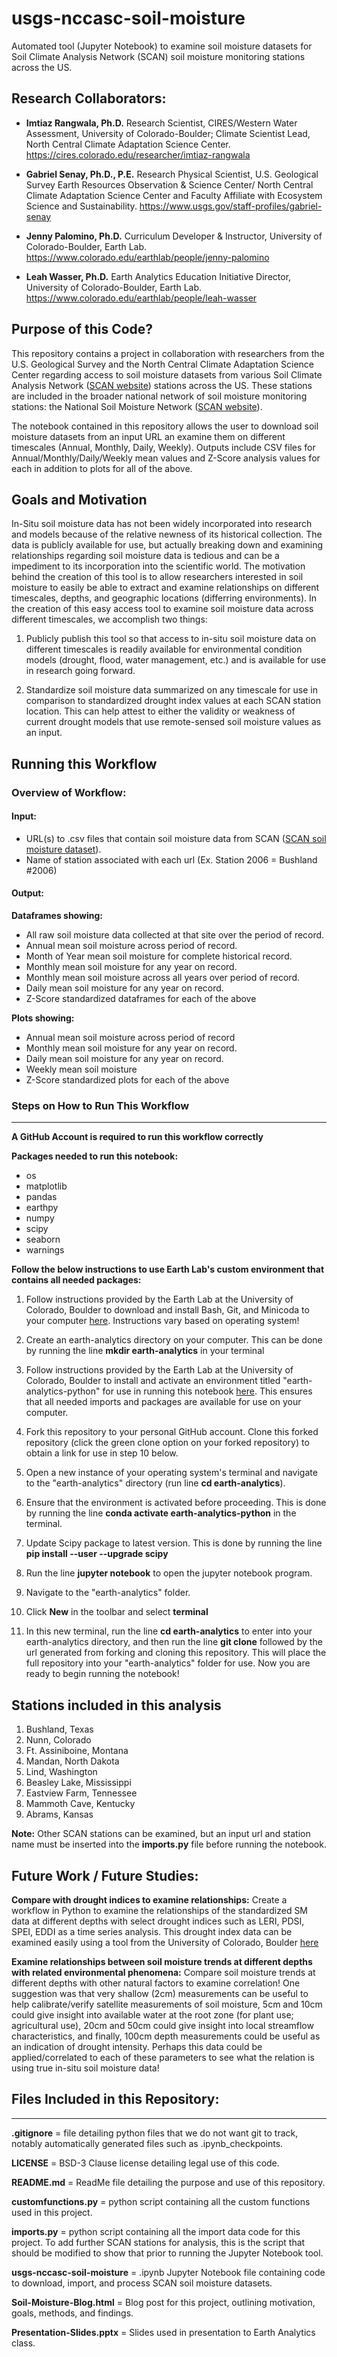 # usgs-nccasc-soil-moisture
Automated tool (Jupyter Notebook) to examine soil moisture datasets for Soil Climate Analysis Network (SCAN) soil moisture monitoring stations across the US.

## Research Collaborators:
* **Imtiaz Rangwala, Ph.D.** Research Scientist, CIRES/Western Water Assessment, University of Colorado-Boulder; Climate Scientist Lead, North Central Climate Adaptation Science Center.  https://cires.colorado.edu/researcher/imtiaz-rangwala

* **Gabriel Senay, Ph.D., P.E.** Research Physical Scientist, U.S. Geological Survey Earth Resources Observation & Science Center/ North Central Climate Adaptation Science Center and Faculty Affiliate with Ecosystem Science and Sustainability.  https://www.usgs.gov/staff-profiles/gabriel-senay

* **Jenny Palomino, Ph.D.** Curriculum Developer & Instructor, University of Colorado-Boulder, Earth Lab. https://www.colorado.edu/earthlab/people/jenny-palomino

* **Leah Wasser, Ph.D.** Earth Analytics Education Initiative Director, University of Colorado-Boulder, Earth Lab. https://www.colorado.edu/earthlab/people/leah-wasser

## Purpose of this Code?
This repository contains a project in collaboration with researchers from the U.S. Geological Survey and the North Central Climate Adaptation Science Center regarding access to soil moisture datasets from various Soil Climate Analysis Network (<a href="https://www.wcc.nrcs.usda.gov/scan/" target="_blank">SCAN website</a>) stations across the US.  These stations are included in the broader national network of soil moisture monitoring stations: the National Soil Moisture Network (<a href="http://nationalsoilmoisture.com/" target="_blank">SCAN website</a>).

The notebook contained in this repository allows the user to download soil moisture datasets from an input URL an examine them on different timescales (Annual, Monthly, Daily, Weekly).  Outputs include CSV files for Annual/Monthly/Daily/Weekly mean values and Z-Score analysis values for each in addition to plots for all of the above.

## Goals and Motivation
In-Situ soil moisture data has not been widely incorporated into research and models because of the relative newness of its historical collection.  The data is publicly available for use, but actually breaking down and examining relationships regarding soil moisture data is tedious and can be a impediment to its incorporation into the scientific world.  The motivation behind the creation of this tool is to allow researchers interested in soil moisture to easily be able to extract and examine relationships on different timescales, depths, and geographic locations (differring environments).  In the creation of this easy access tool to examine soil moisture data across different timescales, we accomplish two things:

1) Publicly publish this tool so that access to in-situ soil moisture data on different timescales is readily available for environmental condition models (drought, flood, water management, etc.) and is available for use in research going forward.

2) Standardize soil moisture data summarized on any timescale for use in comparison to standardized drought index values at each SCAN station location.  This can help attest to either the validity or weakness of current drought models that use remote-sensed soil moisture values as an input.

## Running this Workflow

### Overview of Workflow:
#### Input: 
* URL(s) to .csv files that contain soil moisture data from SCAN (<a href="http://nationalsoilmoisture.com/test/VWC_QAQC/scan/" target="_blank">SCAN soil moisture dataset</a>).
* Name of station associated with each url (Ex. Station 2006 = Bushland #2006)

#### Output:
**Dataframes showing:**
* All raw soil moisture data collected at that site over the period of record.
* Annual mean soil moisture across period of record.
* Month of Year mean soil moisture for complete historical record.
* Monthly mean soil moisture for any year on record.
* Monthly mean soil moisture across all years over period of record.
* Daily mean soil moisture for any year on record.
* Z-Score standardized dataframes for each of the above

**Plots showing:**
* Annual mean soil moisture across period of record
* Monthly mean soil moisture for any year on record.
* Daily mean soil moisture for any year on record.
* Weekly mean soil moisture
* Z-Score standardized plots for each of the above

### Steps on How to Run This Workflow
___
**A GitHub Account is required to run this workflow correctly**

**Packages needed to run this notebook:**
* os
* matplotlib
* pandas
* earthpy
* numpy
* scipy
* seaborn
* warnings

**Follow the below instructions to use Earth Lab's custom environment that contains all needed packages:**

1. Follow instructions provided by the Earth Lab at the University of Colorado, Boulder to download and install Bash, Git, and Minicoda to your computer <a href="https://www.earthdatascience.org/workshops/setup-earth-analytics-python/setup-git-bash-conda/" target="_blank">here</a>.  Instructions vary based on operating system!

2. Create an earth-analytics directory on your computer.  This can be done by running the line **mkdir earth-analytics** in your terminal

3. Follow instructions provided by the Earth Lab at the University of Colorado, Boulder to install and activate an environment titled "earth-analytics-python" for use in running this notebook <a href="https://www.earthdatascience.org/workshops/setup-earth-analytics-python/setup-python-conda-earth-analytics-environment/" target="_blank">here</a>.  This ensures that all needed imports and packages are available for use on your computer.

4. Fork this repository to your personal GitHub account.  Clone this forked repository (click the green clone option on your forked repository) to obtain a link for use in step 10 below.

8. Open a new instance of your operating system's terminal and navigate to the "earth-analytics" directory (run line **cd earth-analytics**).

5. Ensure that the environment is activated before proceeding.  This is done by running the line **conda activate earth-analytics-python** in the terminal.

6. Update Scipy package to latest version.  This is done by running the line **pip install --user --upgrade scipy**

7. Run the line **jupyter notebook** to open the jupyter notebook program.

8. Navigate to the "earth-analytics" folder.

9. Click **New** in the toolbar and select **terminal**

10. In this new terminal, run the line **cd earth-analytics** to enter into your earth-analytics directory, and then run the line **git clone** followed by the url generated from forking and cloning this repository.  This will place the full repository into your "earth-analytics" folder for use.  Now you are ready to begin running the notebook!

## Stations included in this analysis

1. Bushland, Texas
2. Nunn, Colorado
3. Ft. Assiniboine, Montana
4. Mandan, North Dakota
5. Lind, Washington
6. Beasley Lake, Mississippi
7. Eastview Farm, Tennessee
8. Mammoth Cave, Kentucky
9. Abrams, Kansas

**Note:** Other SCAN stations can be examined, but an input url and station name must be inserted into the **imports.py** file before running the notebook.

## Future Work / Future Studies:

**Compare with drought indices to examine relationships:** Create a workflow in Python to examine the relationships of the standardized SM data at different depths with select drought indices such as LERI, PDSI, SPEI, EDDI as a time series analysis.  This drought index data can be examined easily using a tool from the University of Colorado, Boulder <a href="https://droughtindexportal.colorado.edu/" target="_blank">here</a>

**Examine relationships between soil moisture trends at different depths with related environmental phenomena:** Compare soil moisture trends at different depths with other natural factors to examine correlation!  One suggestion was that very shallow (2cm) measurements can be useful to help calibrate/verify satellite measurements of soil moisture, 5cm and 10cm could give insight into available water at the root zone (for plant use; agricultural use), 20cm and 50cm could give insight into local streamflow characteristics, and finally, 100cm depth measurements could be useful as an indication of drought intensity.  Perhaps this data could be applied/correlated to each of these parameters to see what the relation is using true in-situ soil moisture data!

## Files Included in this Repository:
___
**.gitignore** = file detailing python files that we do not want git to track, notably automatically generated files such as .ipynb_checkpoints.

**LICENSE** = BSD-3 Clause license detailing legal use of this code.

**README.md** = ReadMe file detailing the purpose and use of this repository.

**customfunctions.py** = python script containing all the custom functions used in this project.

**imports.py** = python script containing all the import data code for this project.  To add further SCAN stations for analysis, this is the script that should be modified to show that prior to running the Jupyter Notebook tool.

**usgs-nccasc-soil-moisture** = .ipynb Jupyter Notebook file containing code to download, import, and process SCAN soil moisture datasets.

**Soil-Moisture-Blog.html** = Blog post for this project, outlining motivation, goals, methods, and findings.

**Presentation-Slides.pptx** = Slides used in presentation to Earth Analytics class.
